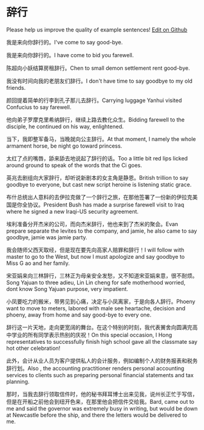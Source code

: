 # 辞行

Please help us improve the quality of example sentences! [Edit on Github](https://github.com/jiyushe/jiyu-example-sentence-source/blob/main/chinese/cixing_2.md)

<p><span class="chinese">我是来向你辞行的。</span><span class="english">I've come to say good-bye.</span></p>

<p><span class="chinese">我是来向你辞行的。</span><span class="english">I have come to bid you farewell.</span></p>

<p><span class="chinese">陈超向小妖结算房租辞行。</span><span class="english">Chen to small demon settlement rent good-bye.</span></p>

<p><span class="chinese">我没有时间向我的老朋友们辞行。</span><span class="english">I don't have time to say goodbye to my old friends.</span></p>

<p><span class="chinese">颜回提着简单的行李到孔子那儿去辞行。</span><span class="english">Carrying luggage Yanhui visited Confucius to say farewell.</span></p>

<p><span class="chinese">他向弟子罗摩克里希纳辞行，继续上路去教化众生。</span><span class="english">Bidding farewell to the disciple, he continued on his way, enlightened.</span></p>

<p><span class="chinese">当下，我即整军备马，当晚就向公主辞行。</span><span class="english">At that moment, I namely the whole armament horse, be night go toward princess.</span></p>

<p><span class="chinese">太红了点的嘴唇，舔来舔去地说起了辞行的话。</span><span class="english">Too a little bit red lips licked around ground to speak of the words that the Ci goes.</span></p>

<p><span class="chinese">英兆去剧组向大家辞行，却听说新剧本的女主角是静恩。</span><span class="english">British trillion to say goodbye to everyone, but cast new script heroine is listening static grace.</span></p>

<p><span class="chinese">布什总统出人意料的去伊拉克做了一个辞行之旅，在那他签署了一份新的伊拉克美国是你全协议。</span><span class="english">President Bush has made a surprise farewell visit to Iraq where he signed a new Iraqi-US security agreement.</span></p>

<p><span class="chinese">埃利准备分开杰米的公司，而向杰米辞行，他也来到了杰米的聚会。</span><span class="english">Evan prepare separate the levites to the company, and jamie, he also came to say goodbye, jamie was jamie party.</span></p>

<p><span class="chinese">我会随师父西天取经，但是现在要先向高家人赔罪和辞行！</span><span class="english">I will follow with master to go to the West, but now I must apologize and say goodbye to Miss G ao and her family.</span></p>

<p><span class="chinese">宋亚娟来向三林辞行，三林正为母亲安全发愁，又不知道宋亚娟来意，很不耐烦。</span><span class="english">Song Yajuan to three adieu, Lin Lin cheng for safe motherhood worried, dont know Song Yajuan purpose, very impatient.</span></p>

<p><span class="chinese">小凤要吃力的搬米，带男见到心痛，决定与小凤离家，于是向各人辞行。</span><span class="english">Phoeny want to move to meters, labored with male see heartache, decision and phoeny, away from home and say good-bye to every one.</span></p>

<p><span class="chinese">辞行这一片天地，走向更宽阔的舞台。在这个特别的时刻，我代表黉舍向圆满完高中学业的所有同学表示热别的庆祝！</span><span class="english">On this special occasion, I Hong representatives to successfully finish high school gave all the classmate say hot other celebration!</span></p>

<p><span class="chinese">此外，会计从业人员为客户提供私人的会计服务，例如编制个人的财务报表和税务辞行划。</span><span class="english">Also , the accounting practitioner renders personal accounting services to clients such as preparing personal financial statements and tax planning.</span></p>

<p><span class="chinese">那时，当我去辞行领取信件时，他的秘书拜耳博士出来见我，说州长正忙于写信，但是在开船之前他会到纽开色来，在那里他会把信件交给我。</span><span class="english">Bard, came out to me and said the governor was extremely busy in writing, but would be down at Newcastle before the ship, and there the letters would be delivered to me.</span></p>

